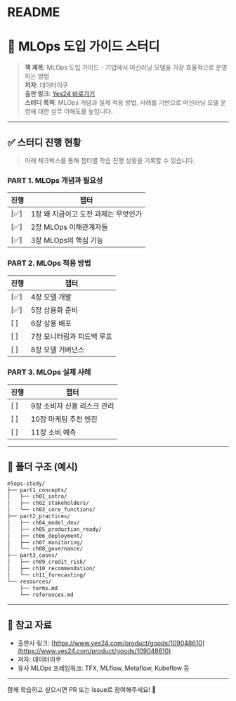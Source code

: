 # README
# 📘 MLOps 도입 가이드 스터디

> **책 제목**: MLOps 도입 가이드 - 기업에서 머신러닝 모델을 가장 효율적으로 운영하는 방법  
> **저자**: 데이터이쿠  
> **출판 링크**: [Yes24 바로가기](https://www.yes24.com/product/goods/109048610)  
> **스터디 목적**: MLOps 개념과 실제 적용 방법, 사례를 기반으로 머신러닝 모델 운영에 대한 실무 이해도를 높입니다.

---

## ✅ 스터디 진행 현황

> 아래 체크박스를 통해 챕터별 학습 진행 상황을 기록할 수 있습니다.

### PART 1. MLOps 개념과 필요성
| 진행 | 챕터 |
|------|-------|
| [✅] | 1장 왜 지금이고 도전 과제는 무엇인가 |
| [✅] | 2장 MLOps 이해관계자들 |
| [✅] | 3장 MLOps의 핵심 기능 |

### PART 2. MLOps 적용 방법
| 진행 | 챕터 |
|------|-------|
| [✅] | 4장 모델 개발 |
| [✅] | 5장 상용화 준비 |
| [ ] | 6장 상용 배포 |
| [ ] | 7장 모니터링과 피드백 루프 |
| [ ] | 8장 모델 거버넌스 |

### PART 3. MLOps 실제 사례
| 진행 | 챕터 |
|------|-------|
| [ ] | 9장 소비자 신용 리스크 관리 |
| [ ] | 10장 마케팅 추천 엔진 |
| [ ] | 11장 소비 예측 |

---

## 📂 폴더 구조 (예시)

```bash
mlops-study/
├── part1_concepts/
│   ├── ch01_intro/
│   ├── ch02_stakeholders/
│   └── ch03_core_functions/
├── part2_practices/
│   ├── ch04_model_dev/
│   ├── ch05_production_ready/
│   ├── ch06_deployment/
│   ├── ch07_monitoring/
│   └── ch08_governance/
├── part3_cases/
│   ├── ch09_credit_risk/
│   ├── ch10_recommendation/
│   └── ch11_forecasting/
└── resources/
    ├── terms.md
    └── references.md
```

---

## 📖 참고 자료

- 출판사 링크: [https://www.yes24.com/product/goods/109048610](https://www.yes24.com/product/goods/109048610)
- 저자: 데이터이쿠
- 유사 MLOps 프레임워크: TFX, MLflow, Metaflow, Kubeflow 등

---

함께 학습하고 싶으시면 PR 또는 Issue로 참여해주세요! 🚀
